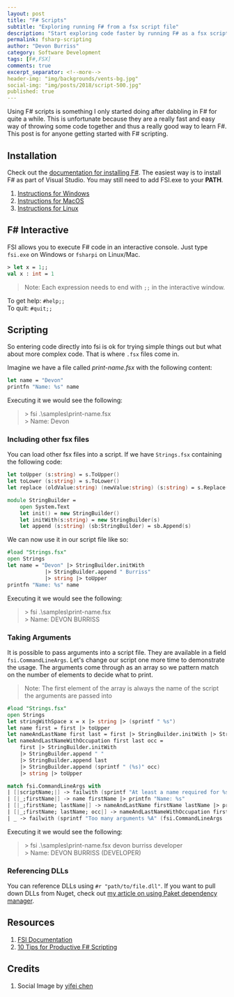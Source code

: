 ```yaml
---
layout: post
title: "F# Scripts"
subtitle: "Exploring running F# from a fsx script file"
description: "Start exploring code faster by running F# as a fsx script file"
permalink: fsharp-scripting
author: "Devon Burriss"
category: Software Development
tags: [F#,FSX]
comments: true
excerpt_separator: <!--more-->
header-img: "img/backgrounds/vents-bg.jpg"
social-img: "img/posts/2018/script-500.jpg"
published: true
---
```

Using F# scripts is something I only started doing after dabbling in F# for quite a while. This is unfortunate because they are a really fast and easy way of throwing some code together and thus a really good way to learn F#. This post is for anyone getting started with F# scripting.
<!--more-->

## Installation

Check out the [documentation for installing F#](https://docs.microsoft.com/en-us/dotnet/fsharp/get-started/install-fsharp?tabs=windows). The easiest way is to install F# as part of Visual Studio. You may still need to add FSI.exe to your **PATH**.

1. [Instructions for Windows](https://fsharp.org/use/windows/)
1. [Instructions for MacOS](https://fsharp.org/use/mac/)
1. [Instructions for Linux](https://fsharp.org/use/linux/)

## F# Interactive

FSI allows you to execute F# code in an interactive console. Just type `fsi.exe` on Windows or `fsharpi` on Linux/Mac.

```fsharp
> let x = 1;;
val x : int = 1
```

> Note: Each expression needs to end with `;;` in the interactive window.

To get help: `#help;;`  
To quit: `#quit;;`

## Scripting

So entering code directly into fsi is ok for trying simple things out but what about more complex code. That is where `.fsx` files come in. 

Imagine we have a file called *print-name.fsx* with the following content:

```fsharp
let name = "Devon"
printfn "Name: %s" name
```

Executing it we would see the following:

> &gt; fsi .\samples\print-name.fsx  
> &gt; Name: Devon

### Including other fsx files

You can load other fsx files into a script. If we have `Strings.fsx` containing the following code:

```fsharp
let toUpper (s:string) = s.ToUpper()
let toLower (s:string) = s.ToLower()
let replace (oldValue:string) (newValue:string) (s:string) = s.Replace(oldValue,newValue)

module StringBuilder =
    open System.Text
    let init() = new StringBuilder()
    let initWith(s:string) = new StringBuilder(s)
    let append (s:string) (sb:StringBuilder) = sb.Append(s)
```

We can now use it in our script file like so:

```fsharp
#load "Strings.fsx"
open Strings
let name = "Devon" |> StringBuilder.initWith
            |> StringBuilder.append " Burriss"
            |> string |> toUpper
printfn "Name: %s" name
```

Executing it we would see the following:

> &gt; fsi .\samples\print-name.fsx  
> &gt; Name: DEVON BURRISS

### Taking Arguments

It is possible to pass arguments into a script file. They are available in a field `fsi.CommandLineArgs`. Let's change our script one more time to demonstrate the usage. The arguments come through as an array so we pattern match on the number of elements to decide what to print.

> Note: The first element of the array is always the name of the script the arguments are passed into

```fsharp
#load "Strings.fsx"
open Strings
let stringWithSpace x = x |> string |> (sprintf " %s")
let name first = first |> toUpper
let nameAndLastName first last = first |> StringBuilder.initWith |> StringBuilder.append last |> stringWithSpace |> toUpper
let nameAndLastNameWithOccupation first last occ = 
    first |> StringBuilder.initWith 
    |> StringBuilder.append " " 
    |> StringBuilder.append last 
    |> StringBuilder.append (sprintf " (%s)" occ)
    |> string |> toUpper

match fsi.CommandLineArgs with
| [|scriptName;|] -> failwith (sprintf "At least a name required for %s" scriptName)
| [|_;firstName|] -> name firstName |> printfn "Name: %s"
| [|_;firstName; lastName|] -> nameAndLastName firstName lastName |> printfn "Name: %s"
| [|_;firstName; lastName; occ|] -> nameAndLastNameWithOccupation firstName lastName occ |> printfn "Name: %s"
| _ -> failwith (sprintf "Too many arguments %A" (fsi.CommandLineArgs |> Array.tail))
```

Executing it we would see the following:

> &gt; fsi .\samples\print-name.fsx devon burriss developer  
> &gt; Name: DEVON BURRISS (DEVELOPER)

### Referencing DLLs

You can reference DLLs using `#r "path/to/file.dll"`. If you want to pull down DLLs from Nuget, check out [my article on using Paket dependency manager](/up-and-running-with-paket).

## Resources

1. [FSI Documentation](https://docs.microsoft.com/en-us/dotnet/fsharp/tutorials/fsharp-interactive/)
1. [10 Tips for Productive F# Scripting](http://brandewinder.com/2016/02/06/10-fsharp-scripting-tips/)

## Credits

1. Social Image by [yifei chen](https://unsplash.com/@0628fromchina)